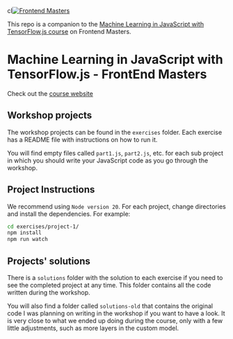 cl[![Frontend Masters](https://static.frontendmasters.com/assets/brand/logos/full.png)](https://frontendmasters.com/courses/tensorflow-js/)

This repo is a companion to the [Machine Learning in JavaScript with TensorFlow.js course](https://frontendmasters.com/courses/tensorflow-js/) on Frontend Masters.

# Machine Learning in JavaScript with TensorFlow.js - FrontEnd Masters

Check out the [course website](https://fem-ml-workshop.netlify.app)

## Workshop projects

The workshop projects can be found in the `exercises` folder. Each exercise has a README file with instructions on how to run it.

You will find empty files called `part1.js`, `part2.js`, etc. for each sub project in which you should write your JavaScript code as you go through the workshop.

## Project Instructions

We recommend using `Node version 20`. For each project, change directories and install the dependencies. For example:

```bash
cd exercises/project-1/
npm install
npm run watch
```

## Projects' solutions

There is a `solutions` folder with the solution to each exercise if you need to see the completed project at any time. This folder contains all the code written during the workshop.

You will also find a folder called `solutions-old` that contains the original code I was planning on writing in the workshop if you want to have a look. It is very close to what we ended up doing during the course, only with a few little adjustments, such as more layers in the custom model.
